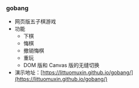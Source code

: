 ### gobang
* 网页版五子棋游戏
* 功能
    * 下棋
    * 悔棋
    * 撤销悔棋
    * 重玩
    * DOM 版和 Canvas 版的无缝切换
* 演示地址：[https://littuomuxin.github.io/gobang/](https://littuomuxin.github.io/gobang/)